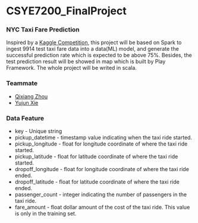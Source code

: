 # CSYE7200_FinalProject

### NYC Taxi Fare Prediction
Inspired by a [Kaggle Competition](https://www.kaggle.com/c/new-york-city-taxi-fare-prediction), this project will be based on Spark to ingest 9914 test taxi fare data into a data(ML) model, and generate the successful prediction rate which is expected to be above 75%. Besides, the test prediction result will be showed in map which is built by Play Framework. The whole project will be writed in scala.

### Teammate
- [Qixiang Zhou](https://github.com/JIMsZHOU)
- [Yujun Xie](https://github.com/xieyuju)

### Data Feature
- key - Unique string
- pickup_datetime - timestamp value indicating when the taxi ride started.
- pickup_longitude - float for longitude coordinate of where the taxi ride started.
- pickup_latitude - float for latitude coordinate of where the taxi ride started.
- dropoff_longitude - float for longitude coordinate of where the taxi ride ended.
- dropoff_latitude - float for latitude coordinate of where the taxi ride ended.
- passenger_count - integer indicating the number of passengers in the taxi ride.
- fare_amount - float dollar amount of the cost of the taxi ride. This value is only in the training set.